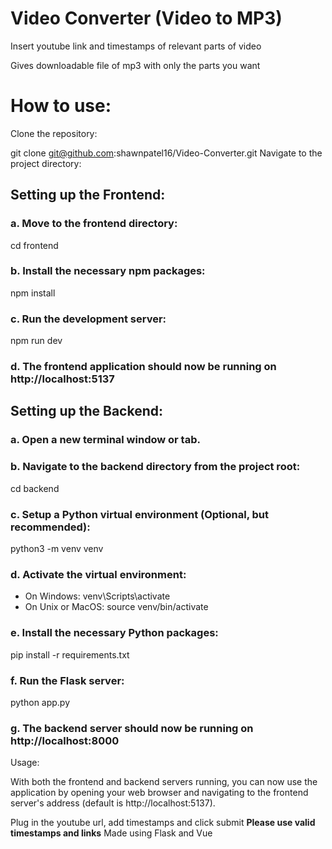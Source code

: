 # Video Converter (Video to MP3)

Insert youtube link and timestamps of relevant parts of video 

Gives downloadable file of mp3 with only the parts you want


# How to use:
Clone the repository:

git clone git@github.com:shawnpatel16/Video-Converter.git
Navigate to the project directory:



## Setting up the Frontend:

### a. Move to the frontend directory:
cd frontend

### b. Install the necessary npm packages:
npm install

### c. Run the development server:
npm run dev

### d. The frontend application should now be running on http://localhost:5137

## Setting up the Backend:

### a. Open a new terminal window or tab.

### b. Navigate to the backend directory from the project root:
cd backend

### c. Setup a Python virtual environment (Optional, but recommended):
python3 -m venv venv

### d. Activate the virtual environment:
- On Windows:
venv\Scripts\activate
- On Unix or MacOS:
source venv/bin/activate

### e. Install the necessary Python packages:
pip install -r requirements.txt

### f. Run the Flask server:
python app.py

### g. The backend server should now be running on http://localhost:8000

Usage:

With both the frontend and backend servers running, you can now use the application by opening your web browser and navigating to the frontend server's address (default is http://localhost:5137).

Plug in the youtube url, add timestamps and click submit **Please use valid timestamps and links**
Made using Flask and Vue
